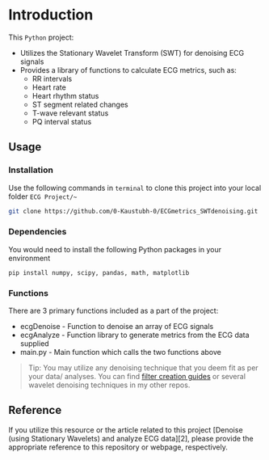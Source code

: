 # Introduction

This `Python` project:

* Utilizes the Stationary Wavelet Transform (SWT) for denoising ECG signals
* Provides a library of functions to calculate ECG metrics, such as:
    * RR intervals
    * Heart rate
    * Heart rhythm status
    * ST segment related changes
    * T-wave relevant status
    * PQ interval status

## Usage

### Installation 
Use the following commands in `terminal` to clone this project into your local folder `ECG Project/~`

```bash
git clone https://github.com/0-Kaustubh-0/ECGmetrics_SWTdenoising.git
```

### Dependencies

You would need to install the following Python packages in your environment  

```
pip install numpy, scipy, pandas, math, matplotlib 
``` 

### Functions

There are 3 primary functions included as a part of the project:

* ecgDenoise        - Function to denoise an array of ECG signals
* ecgAnalyze        - Function library to generate metrics from the ECG data supplied
* main.py           - Main function which calls the two functions above

> Tip: You may utilize any denoising technique that you deem fit as per your data/ analyses. You can find [filter creation guides][1] or several wavelet denoising techniques in my other repos.

## Reference

If you utilize this resource or the article related to this project [Denoise (using Stationary Wavelets) and analyze ECG data][2], please provide the appropriate reference to this repository or webpage, respectively.

[1]: 
[2]:
